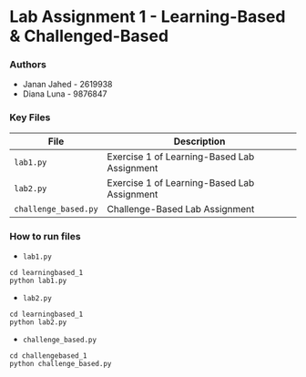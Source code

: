 # Lab Assignment 1 - Learning-Based & Challenged-Based

### Authors

- Janan Jahed - 2619938
- Diana Luna - 9876847

### Key Files

| File | Description |
|------|-------------|
| `lab1.py` | Exercise 1 of Learning-Based Lab Assignment |
| `lab2.py` | Exercise 1 of Learning-Based Lab Assignment |
| `challenge_based.py` | Challenge-Based Lab Assignment |

### How to run files

- `lab1.py`
```
cd learningbased_1
python lab1.py
```

- `lab2.py`
```
cd learningbased_1
python lab2.py
```

- `challenge_based.py`
```
cd challengebased_1
python challenge_based.py
```
